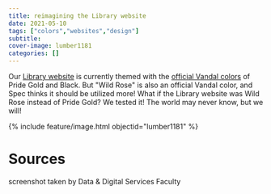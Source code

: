 ```yaml
---
title: reimagining the Library website
date: 2021-05-10 
tags: ["colors","websites","design"]
subtitle: 
cover-image: lumber1181
categories: []
---
```


Our [Library website](https://www.lib.uidaho.edu/) is currently themed with the [official Vandal colors](https://www.uidaho.edu/brand-resource-center/visual-style-guide/color-identity) of Pride Gold and Black. But "Wild Rose" is also an official Vandal color, and Spec thinks it should be utilized more! What if the Library website was Wild Rose instead of Pride Gold? We tested it! The world may never know, but we will!

{% include feature/image.html objectid="lumber1181" %}

# Sources

screenshot taken by Data & Digital Services Faculty